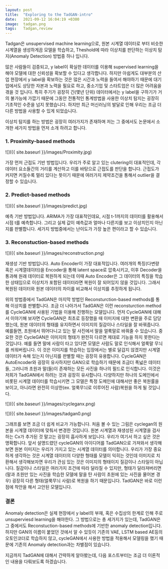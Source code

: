 ```yaml
---
layout: post
title:  "Exploring to the TadGAN-intro"
date:   2021-09-12 16:04:19 +0300
image:  tadgan.png
tags:   Tadgan,review
---
```

Tadgan은 unsupervised machine learning으로, 원본 시계열 데이터로 부터 비슷한 시계열을 생성하게끔 모델을 학습하고, Theshold에 따라 이상치를 판단하는 이상치 탐지(Anomaly Detection) 방법중 하나 입니다. 

많은 사람들이 검증되고, y label이 확실한 데이터를 이용해 supervised learning을 해야 모델에 대한 신뢰성을 확보할 수 있다고 생각합니다. 하지만 아쉽게도 대부분의 산업 현장에서 y label을 확보하는 것은 많은 시간과 노력을 들여서 해야하기 때문에 대기업에서도 상당한 자본과 노력을 필요로 하고, 중소기업 및 스타트업은 더 많은 어려움을 겪을 것 입니다. 특히 주기가 굉장히 긴(몇년 단위) 데이터에서는 y label을 구하기가 거의 불가능에 가깝기 때문에 그동안 전통적인 통계방법을 사용한 이상치 탐지는 굉장히 기초적인 수준을 넘지 못했습니다. 하지만 최근 머신러닝의 발달로 인해 우리는 조금 더 다른 방법을 사용할 수 있게 되었습니다. 

 이상치 탐지를 하는 방법은 굉장히 여러가지가 존재하며 저는 그 중에서도 논문에서 소개한 세가지 방법을 먼저 소개 하려고 합니다.
 
### 1. Proximity-based methods
 
 ![]({{ site.baseurl }}/images/Proximity.jpg)
 
 가장 먼저 근접도 기반 방법입니다. 우리가 주로 알고 있는 clutering이 대표적인데, 각 데이터 요소들간의 거리를 계산하고 이를 바탕으로 근접도를 판단을 합니다. 근접도가 커지면 커질수록 멀리 있다는 뜻이기 때문에 여러가지 제약조건을 통해서 outlier을 결정할 수 있습니다. 


### 2. Predict-based methods

 ![]({{ site.baseurl }}/images/predict.jpg)
 
 예측 기반 방법입니다. ARIMA가 가장 대표적인데요, 시점  t-1까지의 데이터를 활용해서 시점 t를 예측합니다. 그리고 실제 값이 예측값과 얼마나 다른지를 보고 이상치인지 아닌지를 판별합니다. 세가지 방법중에서는 난이도가 가장 높은 편이라고 할 수 있습니다.
 
 
### 3. Reconstuction-based methods

 ![]({{ site.baseurl }}/images/reconstruction.png)
 
 재생성 기반 방법입니다. Auto Encoder이 가장 대표적입니다. 여러개의 특징(다변량 혹은 시계열데이터)을 Encoder을 통해 latent space로 압축시키고, 이후 Decoder을 통과해 원래 데이터로 복원하게 되는데 이때 Auto Encoder은 그 데이터의 특징을 학습한 상태임으로 이상치가 포함된 데이터라면 복원이 잘 되어있지 않을 것입니다. 그래서 복원된 데이터와 원본 데이터의 차이를 비교해서 이상치를 추정하게 됩니다.

 위의 방법중에서 TadGAN은 마지막 방법인 Reconsturction-based methods를 통해 이상치를 판별합니다. 조금 더 나아가서 TadGAN은 이런 reconsturction method를 CycleGAN에 사용된 기법을 이용해 진행하는 모델입니다. 먼저 CycleGAN에 대해서 이야기해 보자면 CycleGAN은 최초로 등장했을 때 이미지에 대한 변환을 주로 담당했는데, 원본 데이터의 형태를 유지하면서 이미지의 질감이나 스타일을 잘 바꿔줍니다. 예를들면, 초원에서 뛰어다니고 있는 말 사진에서 말을 얼룩말로 바꿔줄 수 있습니다. 중요한 것은 CycleGAN은 이미지의 형태가 완전히 다르면 제대로 기능을 하지 못한다는 것입니다. 예를 들면 말에 사람이 타고 있다면 모델은 사람도 말로 인식해서 얼룩말 무늬를 씌워버립니다. 이 것은 이미지를 학습하는 입장에서는 별로 달갑지 않겠지만 시계열 데이터가 속해 있는지 아닌지를 판별할 때는 굉장히 유용합니다. CycleGAN은 AutoEncoder와 굉장히 유사하지만 GAN으로 학습하기 때문에 조금더 폭넓은 데이터들, 그러니까 초원과 말(들)이 존재하는 모든 사진을 하나의 필드로 인식합니다. 이것은 저희가 TadGAN에서 하려는 것과 굉장히 유사합니다. 다양하지만 하나의 도메인에서 비롯된 시계열 데이터를 학습시키면 그 모델은 특정 도메인에 대해서만 좋은 복원률을 보이고, 아니라면 완전히 이상한(ex. 얼룩무늬로 이루어진 사람)복원을 하게 될 것입니다.

![]({{ site.baseurl }}/images/cycleganx.png)

![]({{ site.baseurl }}/images/tadgan0.png)

 그래프를 보면 조금 더 쉽게 비교가 가능합니다. 처음 볼 수 있는 그림은 cyclegan의 원본을 시계열 데이터에 맞춰서 변경한 것입니다. 원본 시계열과 재생성된 시계열을 검사하는 Cx가 추가된 것 말고는 굉장히 흡사하게 보입니다. 우리가 여기서 하고 싶은 것은 명확합니다. 앞서 설명드렸던 cycleGAN의 아이디어를 TadGAN으로 가져와서 생각해보면 원본 이미지는 우리가 가지고 있는 시계열 데이터를 의미합니다. 우리가 가장 중요하게 생각하는 것은 시계열 데이터의 다양한 형태를 모델이 익히는 것인데 이미지로 치환해서 생각해보자면 우리가 관심 있는 것은 이미지의 형태이지 질감이나 스타일이 아닙니다. 질감이나 스타일은 여러가지 조건에 따라 달라질 수 있지만, 형태가 달라져버리면(말과 초원만 있는 사진을 학습한 모델에 말을 탄 사람이 초원에 있는 사진을 물어본 경우) 굉장히 다른 형태(얼룩무늬 사람)로 복원을 하기 때문입니다. TadGAN은 바로 이런 점에 착안을 해서 고안된 모델입니다. 
 
###  결론

Anomaly detection은 실제 현장에서 y label의 부재, 혹은 수집상의 한계로 인해 주로 unsuperviesd learning을 해야한다. 그 방법으로는 총 세가지가 있는데, TadGAN은 그 중에서도  Reconstuction-based methods에 기반한 anomaly detection입니다. 하지만 GAN의 이름이 붙었던 것에서 알 수 있듯이 기존의 VAE, LSTM based AE등의 오토인코더로 학습하지 않고, cycleGAN에서 사용한 방법을 적용해서 모델링을 했기 때문에 기존의 Anomaly detection과는 차별점이 있습니다.
 
지금까지 TadGAN에 대해서 간략하게 알아봤는데, 다음 포스트부터는 조금 더 이론적인 내용을 다뤄보도록 하겠습니다.

[jekyll-docs]: https://jekyllrb.com/docs/home
[jekyll-gh]:   https://github.com/jekyll/jekyll
[jekyll-talk]: https://talk.jekyllrb.com/

